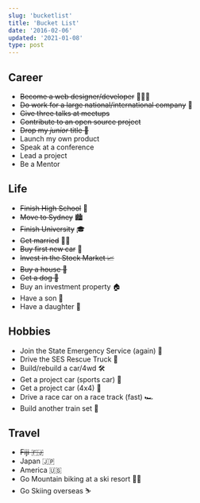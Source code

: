 ```yaml
---
slug: 'bucketlist'
title: 'Bucket List'
date: '2016-02-06'
updated: '2021-01-08'
type: post
---
```


## Career

- ~~Become a web designer/developer~~ 👨🏻‍💻
- ~~Do work for a large national/international company~~ 🏢
- ~~Give three talks at meetups~~
- ~~Contribute to an open source project~~
- ~~Drop my _junior_ title 🍼~~
- Launch my own product
- Speak at a conference
- Lead a project
- Be a Mentor

## Life

- ~~Finish High School~~ 🏫
- ~~Move to Sydney~~ 🏙
- ~~Finish University~~ 🎓
- ~~Get married~~ 🤵🏻
- ~~Buy first new car~~ 🚗
- ~~Invest in the Stock Market 📈~~
- ~~Buy a house 🏡~~
- ~~Get a dog 🐶~~
- Buy an investment property 🏠
- Have a son 👶
- Have a daughter 👶

## Hobbies

- Join the State Emergency Service (again) 🚨
- Drive the SES Rescue Truck 🚒
- Build/rebuild a car/4wd 🛠
- Get a project car (sports car) 🚗
- Get a project car (4x4) 🚙
- Drive a race car on a race track (fast) 🏎
- Build another train set 🚂

## Travel

- ~~Fiji 🇫🇯~~
- Japan 🇯🇵
- America 🇺🇸
- Go Mountain biking at a ski resort 🚵‍♂️
- Go Skiing overseas ⛷
